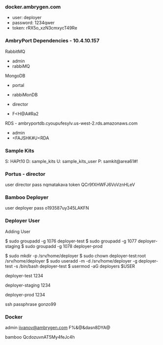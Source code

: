 ### docker.ambrygen.com

- user: deployer
- password: 1234qwer 
- token: rRX5o_xzN3cmxycT49Re


### AmbryPort Dependencies - 10.4.10.157

RabbitMQ

- admin
- rabbiMQ

MongoDB

- portal
- rabbiMonDB

- director
- F<H@A#Ra2

RDS - ambryportdb.cyoupufesylv.us-west-2.rds.amazonaws.com

- admin
- <FAJSHK#U<RDA


### Sample Kits

S: HAPt10
D: sample_kits
U: sample_kits_user
P: samkit@area61#!


### Portus - director 

user director
pass nqmatakava
token QCr9fXHWFJ6VoVznHLeV

### Bamboo Deployer

user deployer 
pass o193587uy345LAKFN


### Deployer User

Adding User 

$ sudo groupadd -g 1076 deployer-test
$ sudo groupadd -g 1077 deployer-staging
$ sudo groupadd -g 1078 deployer-prod


$ sudo mkdir -p /srv/home/deployer
$ sudo chown deployer-test:root /srv/home/deployer
$ sudo useradd -m -d /srv/home/deployer -g deployer-test -s /bin/bash deployer-test
$ usermod -aG deployers $USER 





deployer-test
1234

deployer-staging 
1234

deployer-prod
1234

ssh passphrase gonzo99


### Docker 

admin
iivanov@ambrygen.com
F%&@&dasn8DYA@


bamboo
QcdozuvnAT5My4feJc4h



